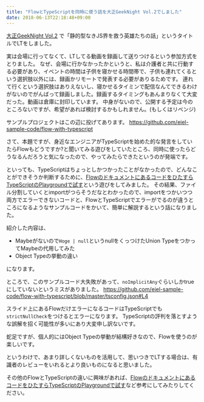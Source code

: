 ```yaml
---
title: "FlowとTypeScriptを同時に使う話を大正GeekNight Vol.2でしました"
date: 2018-06-13T22:18:48+09:00
---
```


[大正GeekNight Vol.2](https://taisho-geek.connpass.com/event/89869/)
で「静的型なきJS界を救う英雄たちの話」というタイトルでLTをしました。

実は会場に行ってなくて、LTしてる動画を録画して送りつけるという参加方式をとりました。
なぜ、会場に行かなかったかというと、私は介護者と共に行動する必要があり、イベントの時間は子供を寝かせる時間帯で、子供も連れてくるという選択肢以外には、録画かリモートで発表する必要がありるためです。
連れて行くという選択肢はありえないし、寝かせるタイミンで配信なんてできるわけがないのでがんばって録画しました。録画するタイミングもあんまりなくて大変だった。動画は倉庫に封印しています。
中身がないので、公開する予定は今のところないですが、希望があれば検討するかもしれません。(もしくはリベンジ)

<script async class="speakerdeck-embed" data-id="33f808eb8ebf43509b02b08ead1f6ce4" data-ratio="1.33333333333333" src="//speakerdeck.com/assets/embed.js"></script>

サンプルプロジェクトはこの辺に投げてあります。
https://github.com/eiel-sample-code/flow-with-typescript

さて、本題ですが、身近なエンジニアがTypeScriptを始めた的な発言をしていたらFlowもどうですか?と聞いてみる遊びをしていたところ、同時に使ったらどうなるんだろうと気になったので、やってみたらできたというのが発端です。

といっても、TypeScriptはちょっとしかつかったことがなかったので、どんなことができそうか判断するために、[FlowのドキュメントにあるコードをひたすらTypeScriptのPlaygroundで試す](https://qiita.com/eielh/items/21168709edf2813acdcc)という遊びをしてみました。
その結果、ファイル分割していくとimportがつらそうだなとわかったので、importをつかいつつ両方でエラーできないコードと、FlowとTypeScriptでエラーがでるのが違うところになるようなサンプルコードをかいて、簡単に解説するという話になりました。

紹介した内容は、

* Maybeがないので`Hoge | null`というnullをくっつけたUnion TypeをつかってMaybeの代用してみた
* Object Typeの挙動の違い

になります。

ところで、このサンプルコード大失敗があって、`noImplicitAny`ぐらいしかtrueにしていないというミスがありました。
https://github.com/eiel-sample-code/flow-with-typescript/blob/master/tsconfig.json#L4

スライド上にあるFlowだけエラーになるコードはTypeScriptでも`strictNullCheck`をつけるとエラーになります。
TypeScriptの評判を落とすような誤解を招く可能性が多いにあり大変申し訳ないです。


蛇足ですが、個人的にはObject Typeの挙動が結構好きなので、Flowを使うのが楽しいです。

というわけで、あまり詳しくないものを活用して、思いつきでLTする場合は、有識者のレビューをいれるとより良いものになると思いました。

その他のFlowとTypeScriptの違いに興味があれば、[FlowのドキュメントにあるコードをひたすらTypeScriptのPlaygroundで試す](https://qiita.com/eielh/items/21168709edf2813acdcc)など参考にしてみたりしてください。
